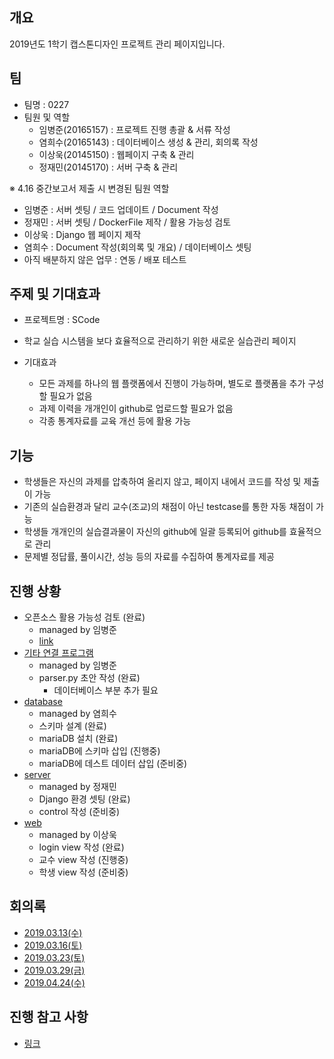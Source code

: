 ## 개요
2019년도 1학기 캡스톤디자인 프로젝트 관리 페이지입니다.

## 팀
- 팀명 : 0227
- 팀원 및 역할
    - 임병준(20165157) : 프로젝트 진행 총괄 & 서류 작성
    - 염희수(20165143) : 데이터베이스 생성 & 관리, 회의록 작성
    - 이상욱(20145150) : 웹페이지 구축 & 관리
    - 정재민(20145170) : 서버 구축 & 관리
    
※ 4.16 중간보고서 제출 시 변경된 팀원 역할
- 임병준 : 서버 셋팅 / 코드 업데이트 / Document 작성
- 정재민 : 서버 셋팅 / DockerFile 제작 / 활용 가능성 검토
- 이상욱 : Django 웹 페이지 제작
- 염희수 : Document 작성(회의록 및 개요) / 데이터베이스 셋팅
- 아직 배분하지 않은 업무 : 연동 / 배포 테스트

## 주제 및 기대효과
  - 프로젝트명 : SCode
  - 학교 실습 시스템을 보다 효율적으로 관리하기 위한 새로운 실습관리 페이지
  
  - 기대효과
    - 모든 과제를 하나의 웹 플랫폼에서 진행이 가능하며, 별도로 플랫폼을 추가 구성할 필요가 없음
    - 과제 이력을 개개인이 github로 업로드할 필요가 없음
    - 각종 통계자료를 교육 개선 등에 활용 가능
  
## 기능  
  - 학생들은 자신의 과제를 압축하여 올리지 않고, 페이지 내에서 코드를 작성 및 제출이 가능
  - 기존의 실습환경과 달리 교수(조교)의 채점이 아닌 testcase를 통한 자동 채점이 가능
  - 학생들 개개인의 실습결과물이 자신의 github에 일괄 등록되어 github를 효율적으로 관리
  - 문제별 정답률, 풀이시간, 성능 등의 자료를 수집하여 통계자료를 제공
    
## 진행 상황
  - 오픈소스 활용 가능성 검토 (완료) 
    - managed by 임병준
    - [link](https://github.com/BJ-Lim/Capstone_Design/tree/master/OSS_analysis)
  - [기타 연결 프로그램](https://github.com/BJ-Lim/Capstone_Design/tree/master/src)
    - managed by 임병준
    - parser.py 초안 작성 (완료)
      - 데이터베이스 부분 추가 필요
  - [database](https://github.com/BJ-Lim/Capstone_Design/tree/master/database) 
    - managed by 염희수
    - 스키마 설계 (완료)
    - mariaDB 설치 (완료)
    - mariaDB에 스키마 삽입 (진행중)
    - mariaDB에 데스트 데이터 삽입 (준비중)
  - [server](https://github.com/BJ-Lim/Capstone_Design/tree/master/server) 
    - managed by 정재민
    - Django 환경 셋팅 (완료)
    - control 작성 (준비중)
  - [web](https://github.com/BJ-Lim/Capstone_Design/tree/master/web) 
    - managed by 이상욱
    - login view 작성 (완료)
    - 교수 view 작성 (진행중)
    - 학생 view 작성 (준비중)
 
## 회의록 
- [2019.03.13(수)](https://github.com/BJ-Lim/Capstone_Design/tree/master/minutes/1.md)
- [2019.03.16(토)](https://github.com/BJ-Lim/Capstone_Design/tree/master/minutes/2.md)
- [2019.03.23(토)](https://github.com/BJ-Lim/Capstone_Design/tree/master/minutes/3.md)
- [2019.03.29(금)](https://github.com/BJ-Lim/Capstone_Design/tree/master/minutes/4.md)
- [2019.04.24(수)](https://github.com/BJ-Lim/Capstone_Design/tree/master/minutes/5.md)

## 진행 참고 사항
- [링크](https://github.com/BJ-Lim/Capstone_Design/blob/master/ideas.md)
